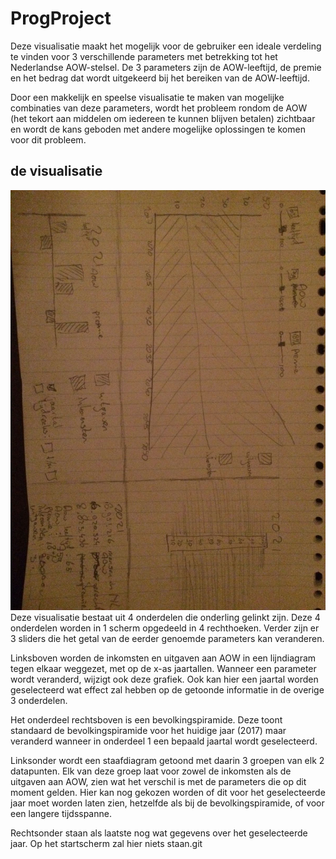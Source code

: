 # ProgProject

Deze visualisatie maakt het mogelijk voor de gebruiker een ideale verdeling te vinden voor 3 verschillende parameters met betrekking tot het Nederlandse AOW-stelsel. De 3 parameters zijn de AOW-leeftijd, de premie en het bedrag dat wordt uitgekeerd bij het bereiken van de AOW-leeftijd.

Door een makkelijk en speelse visualisatie te maken van mogelijke combinaties van deze parameters, wordt het probleem rondom de AOW (het tekort aan middelen om iedereen te kunnen blijven betalen) zichtbaar en wordt de kans geboden met andere mogelijke oplossingen te komen voor dit probleem.

## de visualisatie
![](doc/schets.jpeg)
Deze visualisatie bestaat uit 4 onderdelen die onderling gelinkt zijn. Deze 4 onderdelen worden in 1 scherm opgedeeld in 4 rechthoeken. Verder zijn er 3 sliders die het getal van de eerder genoemde parameters kan veranderen.

Linksboven worden de inkomsten en uitgaven aan AOW in een lijndiagram tegen elkaar weggezet, met op de x-as jaartallen. Wanneer een parameter wordt veranderd, wijzigt ook deze grafiek. Ook kan hier een jaartal worden geselecteerd wat effect zal hebben op de getoonde informatie in de overige 3 onderdelen.

Het onderdeel rechtsboven is een bevolkingspiramide. Deze toont standaard de bevolkingspiramide voor het huidige jaar (2017) maar veranderd wanneer in onderdeel 1 een bepaald jaartal wordt geselecteerd.

Linksonder wordt een staafdiagram getoond met daarin 3 groepen van elk 2 datapunten. Elk van deze groep laat voor zowel de inkomsten als de uitgaven aan AOW, zien wat het verschil is met de parameters die op dit moment gelden. Hier kan nog gekozen worden of dit voor het geselecteerde jaar moet worden laten zien, hetzelfde als bij de bevolkingspiramide, of voor een langere tijdsspanne.

Rechtsonder staan als laatste nog wat gegevens over het geselecteerde jaar. Op het startscherm zal hier niets staan.git
